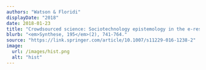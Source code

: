 ```yaml
---
authors: "Watson & Floridi"
displayDate: "2018"
date: 2018-01-23
title: "Crowdsourced science: Sociotechnology epistemology in the e-research paradigm"
blurb: "<em>Synthese, 195</em>(2), 741-764."
source: "https://link.springer.com/article/10.1007/s11229-016-1238-2"
image:
  url: /images/hist.png
  alt: "hist"
---
```

